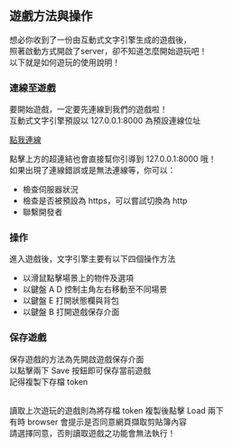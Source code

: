 ## 遊戲方法與操作

想必你收到了一份由互動式文字引擎生成的遊戲後， <br>
照著啟動方式開啟了server，卻不知道怎麼開始遊玩吧！ <br>
以下就是如何遊玩的使用說明！ <br>

### 連線至遊戲

要開始遊戲，一定要先連線到我們的遊戲啦！<br>
互動式文字引擎預設以 127.0.0.1:8000 為預設連線位址 <br>

[點我連線](http://127.0.0.1:8000/)

點擊上方的超連結也會直接幫你引導到 127.0.0.1:8000 哦！<br>
如果出現了連線錯誤或是無法連線等，你可以： <br>

* 檢查伺服器狀況
* 檢查是否被預設為 https，可以嘗試切換為 http
* 聯繫開發者

### 操作

進入遊戲後，文字引擎主要有以下四個操作方法 <br>
* 以滑鼠點擊場景上的物件及選項
* 以鍵盤 A D 控制主角左右移動至不同場景
* 以鍵盤 E 打開狀態欄與背包
* 以鍵盤 B 打開遊戲保存介面

### 保存遊戲

保存遊戲的方法為先開啟遊戲保存介面 <br>
以點擊兩下 Save 按鈕即可保存當前遊戲 <br>
記得複製下存檔 token <br>
<br>

讀取上次遊玩的遊戲則為將存檔 token 複製後點擊 Load 兩下 <br>
有時 browser 會提示是否同意網頁擷取剪貼簿內容 <br>
請選擇同意，否則讀取遊戲之功能會無法執行！ <br>

